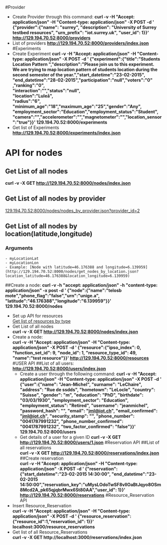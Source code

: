 #Provider
- Create Provider through this command:
**curl -v -H "Accept: application/json" -H "Content-type:
application/json" -X POST -d ' {"provider":{"name": "surrey",
"description": "University of Surrey testbed resources", "urn\_prefix":
"iot.surrey.uk", "user\_id": 1}}' http://129.194.70.52:8000/providers**
- List of providers
**http://129.194.70.52:8000/providers/index.json**
#Experiments
- Create Experiment
**curl -v -H "Accept: application/json" -H "Content-type:
application/json" -X POST -d ' {"experiment":{"title":"Students Location
Pattern ","description":"Please join us to this experiment. We are
trying to map location pattern of students location during the second
semester of the year.","start\_datetime":"23-02-2015",
"end\_datetime":"28-02-2015","participation":"null","voters":"0"
,"ranking":"0",  
"interaction":"","status":"null",<br />"location":"Luleå",  
"radius":"6",  
"minimum\_age":"18","maximum\_age":"25","gender":"Any",  
"employment\_sector":"Education","employment\_status":"Student",  
"camera":"","accelerometer":"","magnetometer":"","location\_sensor":"true"}}'
129.194.70.52:8000/experiments**
- Get list of Experiments
**http://129.194.70.52:8000/experiments/index.json**
# API for nodes

## Get List of all nodes

  **curl -v -X GET http://129.194.70.52:8000/nodes/index.json**  

## Get List of all nodes by provider
  [129.194.70.52:8000/nodes/nodes\_by\_provider.json?provider_id=2](129.194.70.52:8000/nodes/nodes\_by\_provider.json?provider_id=2)  

## Get List of all nodes by location(latitude,longitude)  

### Arguments
    - myLocationLat
    - myLocationLon
    - Example: [Node with latitude=46.176388 and longitude=6.139959](http://129.194.70.52:8000/nodes/get_nodes_by_location.json?location_latitude=46.176388&location_longitude=6.139959)  

##Create a node:
    **curl -v -h "accept: application/json" -h "content-type:  
    application/json" -x post -d ' {"node":{"name":"telosb  
    mote","phone_flag":"false","urn":"unige.a",  
    "latitude":"46.176388","longitude":"6.139959"}}'  
    129.194.70.52:8000/nodes**
- Set up API for resources  
[Get list of resources by type](http://129.194.70.52:8000/resources/get_resources_by_type.json?provider\_id=49)  
- Get List of all nodes  
    **curl -v -X GET http://129.194.70.52:8000/nodes/index.json** 
- Create a node:  
      **curl -v -H "Accept: application/json" -H "Content-type:
      application/json" -X POST -d ' {"resource":{"ipso\_index": 0,
      "function\_set\_id": 9, "node\_id": 1, "resource\_type\_id": 49,
      "name":"test resource"}}' http://129.194.70.52:8000/resources**
#USER API
##List of all users:
  **http://129.194.70.52:8000/users/index.json**
  - Create a user through the following command:
  **curl -v -H "Accept: application/json" -H "Content-type:
  application/json" -X POST -d ' {"user":{"name": "Jean-Michel",
  "surname": "LeChaire", "address": "Rue de ssdds", "hometown":
  "LeLocle", "country": "Suisse", "gender": "m", "education": "PhD",
  "birthdate": "03/03/1930", "employment\_sector": "Education",
  "employment\_status": "Retired", "username": "jeanmichel",
  "password\_hash": "", "email": "jml@iot.ch", "email\_confirmed":
  "jml@iot.ch", "security\_stamp": "", "phone\_number": "0041787991232",
  "phone\_number\_confirmed": "0041787991232", "two\_factor\_confirmed":
  "false"}}' 129.194.70.52:8000/users**
  - Get details of a user for a given ID
    **curl -v -X GET http://129.194.70.52:8000/users/1.json**
#Reservation API
##List of all reservations  
    **curl -v -X GET http://129.194.70.52:8000/reservations/index.json**  
##Create reservation  
**curl -v -H "Accept: application/json" -H "Content-type:
application/json" -X POST -d '
{"reservation":{"start_datetime":"23-02-2015 14:30:00",
"end_datetime":"23-02-2015
14:50:00","reservation_key":"uMysLOdoTwSF8vllOaBtJqyo8OSm8Mcd2A_pk65qjqbrMwx6St80AA","user_id":
1}}' http://129.194.70.52:8000/reservations**
#Resource\_Reservation API
- Insert Resource\_Reservation  
**curl -v -H "Accept: application/json" -H "Content-type: application/json" -X POST -d ' {"resource\_reservation":{"resource\_id":1,"reservation\_id": 1}}' localhost:3000/resource\_reservations**
- Get list of all Resource\_Reservations  
**curl -v -X GET http://localhost:3000/reservations/index.json**
